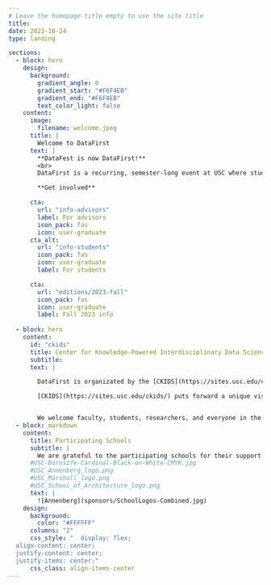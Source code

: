```yaml
---
# Leave the homepage title empty to use the site title
title:
date: 2022-10-24
type: landing

sections:
  - block: hero
    design:
      background:
        gradient_angle: 0
        gradient_start: "#F6F4EB"
        gradient_end: "#F6F4EB"
        text_color_light: false
    content:
      image:
        filename: welcome.jpeg
      title: |
        Welcome to DataFirst
      text: |
        **DataFest is now DataFirst!**
        <br>
        DataFirst is a recurring, semester-long event at USC where students from different backgrounds and programs get hands-on experience in real projects involving data science. DataFirst focuses on projects proposed by USC faculty and researchers, often combining faculty and students in data science as well as in other disciplines.

        **Get involved**

      cta:
        url: "info-advisors"
        label: For advisors
        icon_pack: fas
        icon: user-graduate
      cta_alt:
        url: "info-students"
        icon_pack: fas
        icon: user-graduate
        label: For students

      cta:
        url: "editions/2023-fall"
        icon_pack: fas
        icon: user-graduate
        label: Fall 2023 info
    
  - block: hero
    content:
      id: "ckids"
      title: Center for Knowledge-Powered Interdisciplinary Data Science (CKIDS)
      subtitle:
      text: |

        DataFirst is organizated by the [CKIDS](https://sites.usc.edu/ckids/).

        [CKIDS](https://sites.usc.edu/ckids/) puts forward a unique vision for data science at USC focused on incorporating diverse disciplinary knowledge into data-driven inquiry.  In this view, data science connects advanced computer science and informatics research together with rich knowledge about the context and use of the data that comes from a particular expertise area or discipline.


        We welcome faculty, students, researchers, and everyone in the Trojan family to participate in DataFirst. Please signup for our mailing list or contact us with any questions!
  - block: markdown
    content:
      title: Participating Schools
      subtitle: |
        We are grateful to the participating schools for their support of DataFirst.
      #USC-Dornsife-Cardinal-Black-on-White-CMYK.jpg
      #USC_Annenberg_logo.png
      #USC_Marshall_logo.png
      #USC_School_of_Architecture_logo.png
      text: |
        ![Annenberg](sponsors/SchoolLogos-Combined.jpg)
    design:
      background:
        color: "#FFFFFF"
      columns: "2"
      css_style: "  display: flex;
  align-content: center;
  justify-content: center;
  justify-items: center;"
      css_class: align-items-center
---
```

